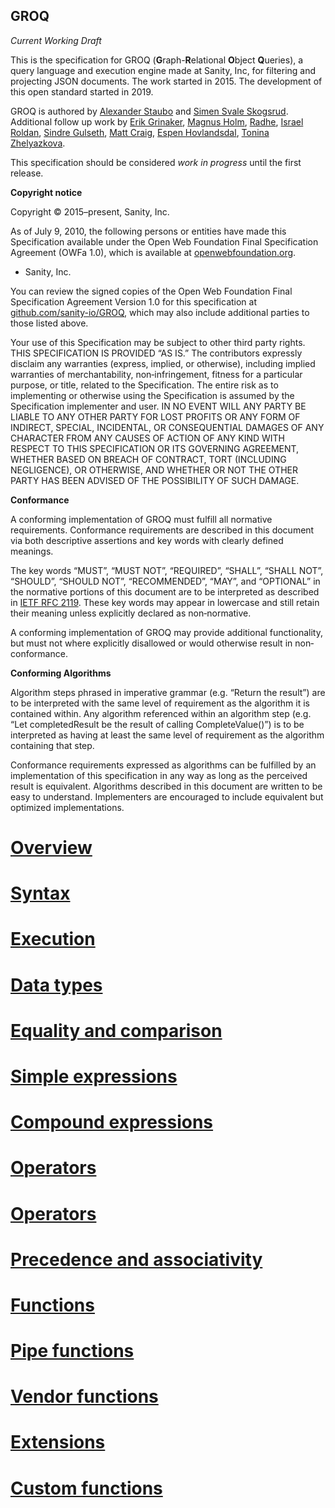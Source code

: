## GROQ

_Current Working Draft_

This is the specification for GROQ (**G**raph-**R**elational **O**bject **Q**ueries), a query language and execution engine made at Sanity, Inc, for filtering and projecting JSON documents. The work started in 2015. The development of this open standard started in 2019.

GROQ is authored by [Alexander Staubo](https://twitter.com/purefiction) and [Simen Svale Skogsrud](https://twitter.com/svale).
Additional follow up work by [Erik Grinaker](https://twitter.com/erikgrinaker), [Magnus Holm](https://twitter.com/judofyr), [Radhe](https://github.com/j33ty), [Israel Roldan](https://github.com/israelroldan), [Sindre Gulseth](https://github.com/sgulseth), [Matt Craig](https://github.com/codebymatt), [Espen Hovlandsdal](https://github.com/rexxars), [Tonina Zhelyazkova](https://github.com/tzhelyazkova).

This specification should be considered _work in progress_ until the first release.

**Copyright notice**

Copyright © 2015–present, Sanity, Inc.

As of July 9, 2010, the following persons or entities have made this Specification available under the Open Web Foundation Final Specification Agreement (OWFa 1.0), which is available at [openwebfoundation.org](http://www.openwebfoundation.org/legal/the-owf-1-0-agreements/owfa-1-0).

- Sanity, Inc.

You can review the signed copies of the Open Web Foundation Final Specification Agreement Version 1.0 for this specification at [github.com/sanity-io/GROQ](https://github.com/sanity-io/GROQ), which may also include additional parties to those listed above.

Your use of this Specification may be subject to other third party rights. THIS SPECIFICATION IS PROVIDED “AS IS.” The contributors expressly disclaim any warranties (express, implied, or otherwise), including implied warranties of merchantability, non‐infringement, fitness for a particular purpose, or title, related to the Specification. The entire risk as to implementing or otherwise using the Specification is assumed by the Specification implementer and user. IN NO EVENT WILL ANY PARTY BE LIABLE TO ANY OTHER PARTY FOR LOST PROFITS OR ANY FORM OF INDIRECT, SPECIAL, INCIDENTAL, OR CONSEQUENTIAL DAMAGES OF ANY CHARACTER FROM ANY CAUSES OF ACTION OF ANY KIND WITH RESPECT TO THIS SPECIFICATION OR ITS GOVERNING AGREEMENT, WHETHER BASED ON BREACH OF CONTRACT, TORT (INCLUDING NEGLIGENCE), OR OTHERWISE, AND WHETHER OR NOT THE OTHER PARTY HAS BEEN ADVISED OF THE POSSIBILITY OF SUCH DAMAGE.

**Conformance**

A conforming implementation of GROQ must fulfill all normative requirements. Conformance requirements are described in this document via both descriptive assertions and key words with clearly defined meanings.

The key words “MUST”, “MUST NOT”, “REQUIRED”, “SHALL”, “SHALL NOT”, “SHOULD”, “SHOULD NOT”, “RECOMMENDED”, “MAY”, and “OPTIONAL” in the normative portions of this document are to be interpreted as described in [IETF RFC 2119](https://tools.ietf.org/html/rfc2119). These key words may appear in lowercase and still retain their meaning unless explicitly declared as non‐normative.

A conforming implementation of GROQ may provide additional functionality, but must not where explicitly disallowed or would otherwise result in non‐conformance.

**Conforming Algorithms**

Algorithm steps phrased in imperative grammar (e.g. “Return the result”) are to be interpreted with the same level of requirement as the algorithm it is contained within. Any algorithm referenced within an algorithm step (e.g. “Let completedResult be the result of calling CompleteValue()”) is to be interpreted as having at least the same level of requirement as the algorithm containing that step.

Conformance requirements expressed as algorithms can be fulfilled by an implementation of this specification in any way as long as the perceived result is equivalent. Algorithms described in this document are written to be easy to understand. Implementers are encouraged to include equivalent but optimized implementations.

# [Overview](01-overview.md)

# [Syntax](02-syntax.md)

# [Execution](03-execution.md)

# [Data types](04-data-types.md)

# [Equality and comparison](05-equality-comparison.md)

# [Simple expressions](06-simple-expressions.md)

# [Compound expressions](07-compound-expressions.md)

# [Operators](08-traversal-operators.md)

# [Operators](09-operators.md)

# [Precedence and associativity](10-precedence-associativity.md)

# [Functions](11-functions.md)

# [Pipe functions](12-pipe-functions.md)

# [Vendor functions](13-vendor-functions.md)

# [Extensions](14-extensions.md)

# [Custom functions](12-custom-functions.md)
